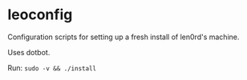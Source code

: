 # leoconfig

Configuration scripts for setting up a fresh install of len0rd's machine.

Uses dotbot.

Run: `sudo -v && ./install`
